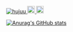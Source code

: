 <p align="left">
  <a href="https://github.com/hujuu/hujuu/">
    <img src="https://komarev.com/ghpvc/?username=hujuu" alt="hujuu" />
  </a>
  <a href="https://github.com/hujuu">
    <img height="20" src="https://img.shields.io/github/followers/hujuu?label=follow&logo=github&style=flat" />
  </a>
  <a href="http://qiita.com/hujuu">
    <img height="20" src="https://qiita-badge.apiapi.app/s/hujuu/posts.svg" />
  </a>
</p>

[![Anurag's GitHub stats](https://github-readme-stats.vercel.app/api?username=hujuu)](https://github.com/anuraghazra/github-readme-stats)
